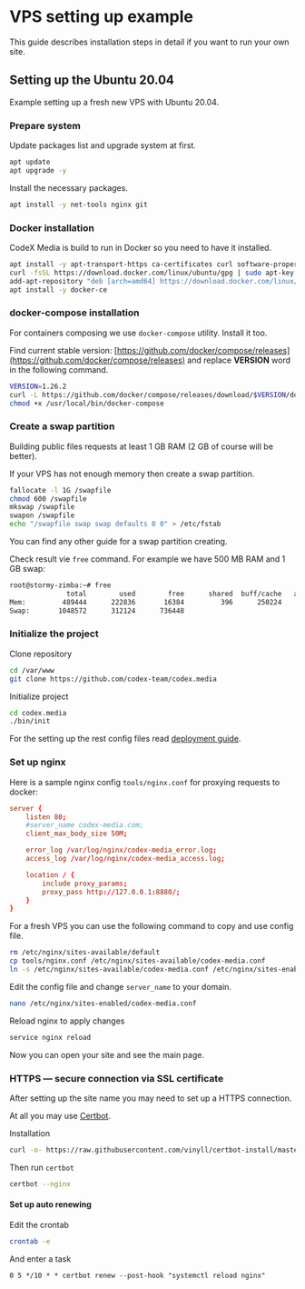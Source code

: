 # VPS setting up example

This guide describes installation steps in detail if you want to run your own site.

## Setting up the Ubuntu 20.04

Example setting up a fresh new VPS with Ubuntu 20.04.

### Prepare system

Update packages list and upgrade system at first.

```bash
apt update
apt upgrade -y
```

Install the necessary packages.

```bash
apt install -y net-tools nginx git
```

### Docker installation

CodeX Media is build to run in Docker so you need to have it installed.

```bash
apt install -y apt-transport-https ca-certificates curl software-properties-common
curl -fsSL https://download.docker.com/linux/ubuntu/gpg | sudo apt-key add -
add-apt-repository "deb [arch=amd64] https://download.docker.com/linux/ubuntu bionic stable"
apt install -y docker-ce
```

### docker-compose installation

For containers composing we use `docker-compose` utility. Install it too.

Find current stable version: [https://github.com/docker/compose/releases](https://github.com/docker/compose/releases) and replace **VERSION** word in the following command.

```bash
VERSION=1.26.2
curl -L https://github.com/docker/compose/releases/download/$VERSION/docker-compose-`uname -s`-`uname -m` -o /usr/local/bin/docker-compose
chmod +x /usr/local/bin/docker-compose
```

### Create a swap partition

Building public files requests at least 1 GB RAM (2 GB of course will be better).

If your VPS has not enough memory then create a swap partition.

```bash
fallocate -l 1G /swapfile
chmod 600 /swapfile
mkswap /swapfile
swapon /swapfile
echo "/swapfile swap swap defaults 0 0" > /etc/fstab
```

You can find any other guide for a swap partition creating.

Check result vie `free` command. For example we have 500 MB RAM and 1 GB swap:

```bash
root@stormy-zimba:~# free
              total        used        free      shared  buff/cache   available
Mem:         489444      222836       16384         396      250224      252020
Swap:       1048572      312124      736448
``` 

### Initialize the project

Clone repository

```bash
cd /var/www
git clone https://github.com/codex-team/codex.media
```

Initialize project

```bash
cd codex.media
./bin/init
```

For the setting up the rest config files read [deployment guide](general-installation.md).

### Set up nginx 

Here is a sample nginx config `tools/nginx.conf` for proxying requests to docker:

```conf
server {
    listen 80;
    #server_name codex-media.com;
    client_max_body_size 50M;

    error_log /var/log/nginx/codex-media_error.log;
    access_log /var/log/nginx/codex-media_access.log;

    location / {
        include proxy_params;
        proxy_pass http://127.0.0.1:8880/;
    }
}
```

For a fresh VPS you can use the following command to copy and use config file.

```bash
rm /etc/nginx/sites-available/default
cp tools/nginx.conf /etc/nginx/sites-available/codex-media.conf
ln -s /etc/nginx/sites-available/codex-media.conf /etc/nginx/sites-enabled/codex-media.conf
```

Edit the config file and change `server_name` to your domain. 

```bash
nano /etc/nginx/sites-enabled/codex-media.conf
```

Reload nginx to apply changes

```bash
service nginx reload
```

Now you can open your site and see the main page.

### HTTPS — secure connection via SSL certificate

After setting up the site name you may need to set up a HTTPS connection.

At all you may use [Certbot](https://certbot.eff.org).

Installation

```bash
curl -o- https://raw.githubusercontent.com/vinyll/certbot-install/master/install.sh | bash
```

Then run `certbot`

```bash
certbot --nginx
```

#### Set up auto renewing

Edit the crontab

```bash
crontab -e
```

And enter a task

```cron
0 5 */10 * * certbot renew --post-hook "systemctl reload nginx"
```
